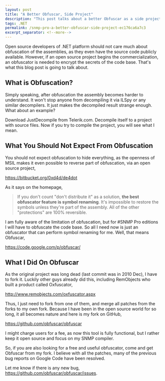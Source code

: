 ```yaml
---
layout: post
title: "A Better Obfuscar, Side Project"
description: "This post talks about a better Obfuscar as a side project."
tags: .NET
permalink: /snmp-pro-a-better-obfuscar-side-project-ec176ca6a7c3
excerpt_separator: <!--more-->
---
```

Open source developers of .NET platform should not care much about obfuscation of the assemblies, as they even have the source code publicly available. However, if an open source project begins the commercialization, an obfuscator is needed to encrypt the secrets of the code base. That's what this blog post is going to talk about.
<!--more-->

## What is Obfuscation?
Simply speaking, after obfuscation the assembly becomes harder to understand. It won't stop anyone from decompiling it via ILSpy or any similar decompilers. It just makes the decompiled result strange enough. What about an example?

Download JustDecompile from Telerik.com.
Decompile itself to a project with source files.
Now if you try to compile the project, you will see what I mean.

## What You Should Not Expect From Obfuscation
You should not expect obfuscation to hide everything, as the openness of MSIL makes it even possible to reverse part of obfuscation, via an open source project,

https://bitbucket.org/0xd4d/de4dot

As it says on the homepage,

> If you don't count "don't distribute it" as a solution, **the best obfuscator feature is symbol renaming**. It's impossible to restore the symbols unless they're part of the assembly. All of the other "protections" are 100% reversible.

I am fully aware of the limitation of obfuscation, but for #SNMP Pro editions I will have to obfuscate the code base. So all I need now is just an obfuscator that can perform symbol renaming for me. Well, that means Obfuscar,

https://code.google.com/p/obfuscar/

## What I Did On Obfuscar
As the original project was long dead (last commit was in 2010 Dec), I have to fork it. Luckily other guys already did this, including RemObjects who built a product called Oxfuscator,

http://www.remobjects.com/oxfuscator.aspx

Thus, I just need to fork from one of them, and merge all patches from the forks to my own fork. Because I have been in the open source world for so long, it all becomes nature and here is my fork on GitHub,

https://github.com/obfuscar/obfuscar

I might charge users for a fee, as now this tool is fully functional, but I rather keep it open source and focus on my SNMP compiler.

So, if you are also looking for a free and useful obfuscator, come and get Obfuscar from my fork. I believe with all the patches, many of the previous bug reports on Google Code have been resolved.

Let me know if there is any new bug, https://github.com/obfuscar/obfuscar/issues.